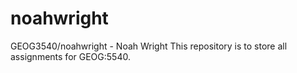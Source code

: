 # noahwright
GEOG3540/noahwright - Noah Wright
This repository is to store all assignments for GEOG:5540.
